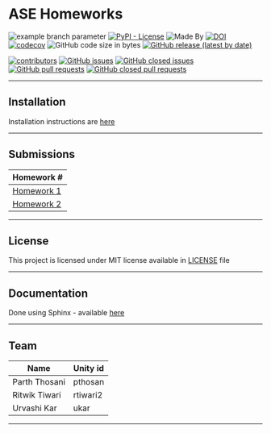 # ASE Homeworks

![example branch parameter](https://github.com/team-4-csc-591-ase/hw/actions/workflows/main.yml/badge.svg?branch=main)
[![PyPI - License](https://img.shields.io/pypi/l/FastAPI)](https://opensource.org/licenses/MIT)
![Made By](https://img.shields.io/badge/Made_By-Python3.10-green)
[![DOI](https://zenodo.org/badge/589088031.svg)](https://zenodo.org/badge/latestdoi/589088031)
[![codecov](https://codecov.io/gh/team-4-csc-591-ase/hw/branch/main/graph/badge.svg?token=X2G5P1UNIR)](https://codecov.io/gh/team-4-csc-591-ase/hw)
![GitHub code size in bytes](https://img.shields.io/github/languages/code-size/team-4-csc-591-ase/hw)
[![GitHub release (latest by date)](https://img.shields.io/github/v/release/team-4-csc-591-ase/hw)](https://github.com/team-4-csc-591-ase/hw/releases/tag/v1.0.0)

[![contributors](https://img.shields.io/github/contributors/team-4-csc-591-ase/hw)](https://github.com/team-4-csc-591-ase/hw/graphs/contributors)
[![GitHub issues](https://img.shields.io/github/issues-raw/team-4-csc-591-ase/hw)](https://github.com/team-4-csc-591-ase/hw/issues)
[![GitHub closed issues](https://img.shields.io/github/issues-closed-raw/team-4-csc-591-ase/hw)](https://github.com/team-4-csc-591-ase/hw/issues?q=is%3Aissue+is%3Aclosed)
[![GitHub pull requests](https://img.shields.io/github/issues-pr-raw/team-4-csc-591-ase/hw)](https://github.com/team-4-csc-591-ase/hw/pulls)
[![GitHub closed pull requests](https://img.shields.io/github/issues-pr-closed-raw/team-4-csc-591-ase/hw)](https://github.com/team-4-csc-591-ase/hw/pulls?q=is%3Apr+is%3Aclosed)

______________________________________________________________________

## Installation

Installation instructions are [here](https://github.com/team-4-csc-591-ase/hw/tree/main/INSTALL.md)

______________________________________________________________________

## Submissions

| Homework #                                                      |
|-----------------------------------------------------------------|
| [Homework 1](https://github.com/team-4-csc-591-ase/hw/tree/1.0) |
| [Homework 2](https://github.com/team-4-csc-591-ase/hw/tree/2.0) |

______________________________________________________________________

## License

This project is licensed under MIT license available in [LICENSE](https://github.com/team-4-csc-591-ase/hw/blob/main/LICENSE.md) file

______________________________________________________________________

## Documentation

Done using Sphinx - available [here](https://team-4-csc-591-ase.github.io/hw)

______________________________________________________________________

## Team

| Name          | Unity id |
|---------------|----------|
| Parth Thosani | pthosan |
| Ritwik Tiwari | rtiwari2 |
| Urvashi Kar   | ukar     |

______________________________________________________________________
